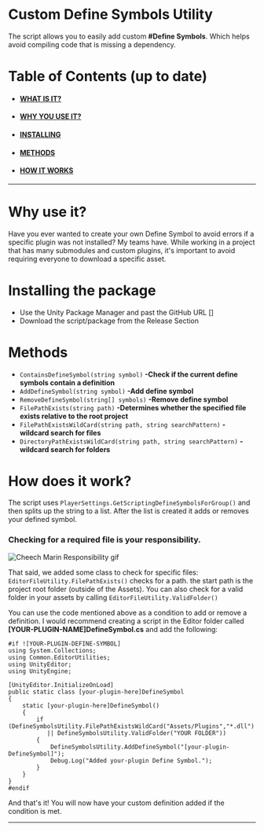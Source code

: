 
# Custom Define Symbols Utility
The script allows you to easily add custom **#Define Symbols**. Which helps avoid compiling code that is missing a dependency.

# Table of Contents (up to date)

 - #### [WHAT IS IT?](#Define-Symbols-Utility)
 - #### [WHY YOU USE IT?](#Why-use-it?)
 - #### [INSTALLING](#Installing-the-package)
 - #### [METHODS](#Methods)
 - #### [HOW IT WORKS](#How-does-it-work?)
---

# Why use it?
Have you ever wanted to create your own Define Symbol to avoid errors if a specific plugin was not installed? My teams have. While working in a project that has many submodules and custom plugins, it's important to avoid requiring everyone to download a specific asset.

# Installing the package

- Use the Unity Package Manager and past the GitHub URL []
- Download the script/package from the Release Section

# Methods

- `ContainsDefineSymbol(string symbol)`  **-Check if the current define    symbols contain a definition** 
- `AddDefineSymbol(string symbol)`     **-Add define symbol** 
- `RemoveDefineSymbol(string[] symbols)`  **-Remove define symbol** 
-  `FilePathExists(string path)`  **-Determines whether the specified file exists relative to the root project** 
-  `FilePathExistsWildCard(string path, string searchPattern)`  **- wildcard search for files** 
-  `DirectoryPathExistsWildCard(string path, string searchPattern)`  **-    wildcard search for folders**

# How does it work?

The script uses `PlayerSettings.GetScriptingDefineSymbolsForGroup()` and then splits up the string to a list. After the list is created it adds or removes your defined symbol.

### Checking for a required file is your responsibility.

![Cheech Marin Responsibility gif](Documentation~/Media/Cheech-Marin-Responsibility.gif)

That said, we added some class to check for specific files: `EditorFileUtility.FilePathExists()` checks for a path. the start path is the project root folder (outside of the Assets). You can also check for a valid folder in your assets by calling `EditorFileUtility.ValidFolder()`

You can use the code mentioned above as a condition to add or remove a definition. I would recommend creating a script in the Editor folder called **[YOUR-PLUGIN-NAME]DefineSymbol.cs** and add the following:

    #if ![YOUR-PLUGIN-DEFINE-SYMBOL]  
    using System.Collections; 
    using Common.EditorUtilities; 
    using UnityEditor; 
    using UnityEngine;
    
    [UnityEditor.InitializeOnLoad] 
    public static class [your-plugin-here]DefineSymbol 
    {  
	    static [your-plugin-here]DefineSymbol()
        { 
	        if (DefineSymbolsUtility.FilePathExistsWildCard("Assets/Plugins","*.dll") 
               || DefineSymbolsUtility.ValidFolder("YOUR FOLDER"))
            {
                DefineSymbolsUtility.AddDefineSymbol("[your-plugin-DefineSymbol]");
                Debug.Log("Added your-plugin Define Symbol.");
            }
        }
    } 
    #endif

  

And that's it! You will now have your custom definition added if the condition is met.


---
